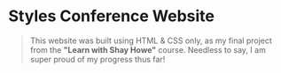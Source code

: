 # Styles Conference Website
> This website was built using HTML & CSS only, as my final project from the **"Learn with Shay Howe"** course. 
> Needless to say, I am super proud of my progress thus far!
